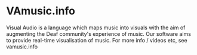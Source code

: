 # VAmusic.info
Visual Audio is a language which maps music into visuals with the aim of augmenting the Deaf community's experience of music. 
Our software aims to provide real-time visualisation of music. For more info / videos etc, see vamusic.info
